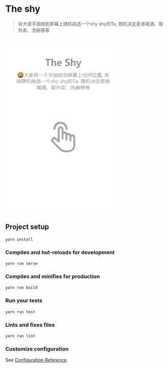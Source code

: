 # The shy

> 😄大家手指按到屏幕上随机挑选一个shy shy的Ta, 随机决定是谁喝酒、取外卖、洗碗等等

<img src='the-shy.gif' />

## Project setup
```
yarn install
```

### Compiles and hot-reloads for development
```
yarn run serve
```

### Compiles and minifies for production
```
yarn run build
```

### Run your tests
```
yarn run test
```

### Lints and fixes files
```
yarn run lint
```

### Customize configuration
See [Configuration Reference](https://cli.vuejs.org/config/).
